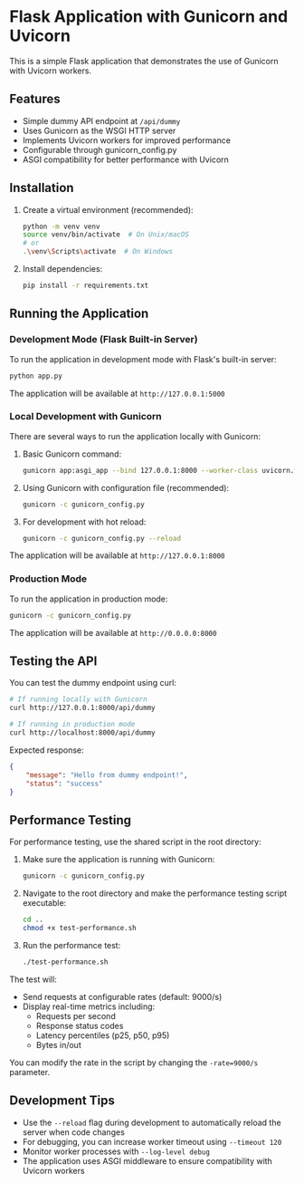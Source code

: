 # Flask Application with Gunicorn and Uvicorn

This is a simple Flask application that demonstrates the use of Gunicorn with Uvicorn workers.

## Features

- Simple dummy API endpoint at `/api/dummy`
- Uses Gunicorn as the WSGI HTTP server
- Implements Uvicorn workers for improved performance
- Configurable through gunicorn_config.py
- ASGI compatibility for better performance with Uvicorn

## Installation

1. Create a virtual environment (recommended):
   ```bash
   python -m venv venv
   source venv/bin/activate  # On Unix/macOS
   # or
   .\venv\Scripts\activate  # On Windows
   ```

2. Install dependencies:
   ```bash
   pip install -r requirements.txt
   ```

## Running the Application

### Development Mode (Flask Built-in Server)
To run the application in development mode with Flask's built-in server:
```bash
python app.py
```
The application will be available at `http://127.0.0.1:5000`

### Local Development with Gunicorn
There are several ways to run the application locally with Gunicorn:

1. Basic Gunicorn command:
   ```bash
   gunicorn app:asgi_app --bind 127.0.0.1:8000 --worker-class uvicorn.workers.UvicornWorker
   ```

2. Using Gunicorn with configuration file (recommended):
   ```bash
   gunicorn -c gunicorn_config.py
   ```

3. For development with hot reload:
   ```bash
   gunicorn -c gunicorn_config.py --reload
   ```

The application will be available at `http://127.0.0.1:8000`

### Production Mode
To run the application in production mode:
```bash
gunicorn -c gunicorn_config.py
```
The application will be available at `http://0.0.0.0:8000`

## Testing the API

You can test the dummy endpoint using curl:
```bash
# If running locally with Gunicorn
curl http://127.0.0.1:8000/api/dummy

# If running in production mode
curl http://localhost:8000/api/dummy
```

Expected response:
```json
{
    "message": "Hello from dummy endpoint!",
    "status": "success"
}
```

## Performance Testing

For performance testing, use the shared script in the root directory:

1. Make sure the application is running with Gunicorn:
   ```bash
   gunicorn -c gunicorn_config.py
   ```

2. Navigate to the root directory and make the performance testing script executable:
   ```bash
   cd ..
   chmod +x test-performance.sh
   ```

3. Run the performance test:
   ```bash
   ./test-performance.sh
   ```

The test will:
- Send requests at configurable rates (default: 9000/s)
- Display real-time metrics including:
  - Requests per second
  - Response status codes
  - Latency percentiles (p25, p50, p95)
  - Bytes in/out

You can modify the rate in the script by changing the `-rate=9000/s` parameter.

## Development Tips

- Use the `--reload` flag during development to automatically reload the server when code changes
- For debugging, you can increase worker timeout using `--timeout 120`
- Monitor worker processes with `--log-level debug`
- The application uses ASGI middleware to ensure compatibility with Uvicorn workers 